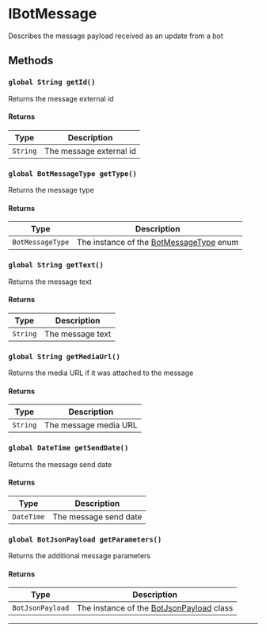 # IBotMessage

Describes the message payload received as an update from a bot

## Methods

### `global String getId()`

Returns the message external id

#### Returns

| Type     | Description             |
| -------- | ----------------------- |
| `String` | The message external id |

### `global BotMessageType getType()`

Returns the message type

#### Returns

| Type             | Description                                                               |
| ---------------- | ------------------------------------------------------------------------- |
| `BotMessageType` | The instance of the [BotMessageType](/types/Enums/BotMessageType.md) enum |

### `global String getText()`

Returns the message text

#### Returns

| Type     | Description      |
| -------- | ---------------- |
| `String` | The message text |

### `global String getMediaUrl()`

Returns the media URL if it was attached to the message

#### Returns

| Type     | Description           |
| -------- | --------------------- |
| `String` | The message media URL |

### `global DateTime getSendDate()`

Returns the message send date

#### Returns

| Type       | Description           |
| ---------- | --------------------- |
| `DateTime` | The message send date |

### `global BotJsonPayload getParameters()`

Returns the additional message parameters

#### Returns

| Type             | Description                                                                  |
| ---------------- | ---------------------------------------------------------------------------- |
| `BotJsonPayload` | The instance of the [BotJsonPayload](/types/Classes/BotJsonPayload.md) class |

---
